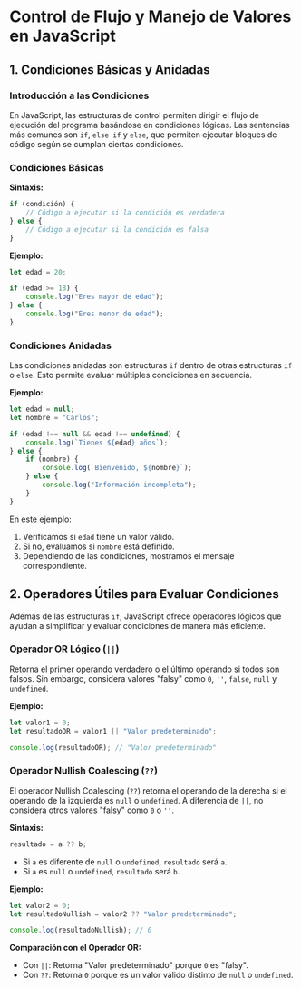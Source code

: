 # Control de Flujo y Manejo de Valores en JavaScript

## 1. Condiciones Básicas y Anidadas

### Introducción a las Condiciones
En JavaScript, las estructuras de control permiten dirigir el flujo de ejecución del programa basándose en condiciones lógicas. Las sentencias más comunes son `if`, `else if` y `else`, que permiten ejecutar bloques de código según se cumplan ciertas condiciones.

### Condiciones Básicas

**Sintaxis:**

```javascript
if (condición) {
    // Código a ejecutar si la condición es verdadera
} else {
    // Código a ejecutar si la condición es falsa
}
```

**Ejemplo:**

```javascript
let edad = 20;

if (edad >= 18) {
    console.log("Eres mayor de edad");
} else {
    console.log("Eres menor de edad");
}
```

### Condiciones Anidadas
Las condiciones anidadas son estructuras `if` dentro de otras estructuras `if` o `else`. Esto permite evaluar múltiples condiciones en secuencia.

**Ejemplo:**

```javascript
let edad = null;
let nombre = "Carlos";

if (edad !== null && edad !== undefined) {
    console.log(`Tienes ${edad} años`);
} else {
    if (nombre) {
        console.log(`Bienvenido, ${nombre}`);
    } else {
        console.log("Información incompleta");
    }
}
```

En este ejemplo:

1. Verificamos si `edad` tiene un valor válido.
2. Si no, evaluamos si `nombre` está definido.
3. Dependiendo de las condiciones, mostramos el mensaje correspondiente.

## 2. Operadores Útiles para Evaluar Condiciones
Además de las estructuras `if`, JavaScript ofrece operadores lógicos que ayudan a simplificar y evaluar condiciones de manera más eficiente.

### Operador OR Lógico (`||`)
Retorna el primer operando verdadero o el último operando si todos son falsos. Sin embargo, considera valores "falsy" como `0`, `''`, `false`, `null` y `undefined`.

**Ejemplo:**

```javascript
let valor1 = 0;
let resultadoOR = valor1 || "Valor predeterminado";

console.log(resultadoOR); // "Valor predeterminado"
```

### Operador Nullish Coalescing (`??`)
El operador Nullish Coalescing (`??`) retorna el operando de la derecha si el operando de la izquierda es `null` o `undefined`. A diferencia de `||`, no considera otros valores "falsy" como `0` o `''`.

**Sintaxis:**

```javascript
resultado = a ?? b;
```

- Si `a` es diferente de `null` o `undefined`, `resultado` será `a`.
- Si `a` es `null` o `undefined`, `resultado` será `b`.

**Ejemplo:**

```javascript
let valor2 = 0;
let resultadoNullish = valor2 ?? "Valor predeterminado";

console.log(resultadoNullish); // 0
```

**Comparación con el Operador OR:**

- Con `||`: Retorna "Valor predeterminado" porque `0` es "falsy".
- Con `??`: Retorna `0` porque es un valor válido distinto de `null` o `undefined`.